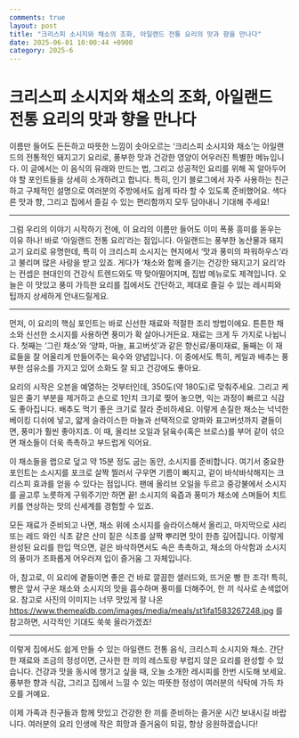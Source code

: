 ```yaml
---
comments: true
layout: post
title: "크리스피 소시지와 채소의 조화, 아일랜드 전통 요리의 맛과 향을 만나다"
date: 2025-06-01 10:00:44 +0900
category: 2025-6
---
```


# 크리스피 소시지와 채소의 조화, 아일랜드 전통 요리의 맛과 향을 만나다

이름만 들어도 든든하고 따뜻한 느낌이 솟아오르는 ‘크리스피 소시지와 채소’는 아일랜드의 전통적인 돼지고기 요리로, 풍부한 맛과 건강한 영양이 어우러진 특별한 메뉴입니다. 이 글에서는 이 음식의 유래와 만드는 법, 그리고 성공적인 요리를 위해 꼭 알아두어야 할 포인트들을 상세히 소개하려고 합니다. 특히, 인기 블로그에서 자주 사용하는 친근하고 구체적인 설명으로 여러분의 주방에서도 쉽게 따라 할 수 있도록 준비했어요. 색다른 맛과 향, 그리고 집에서 즐길 수 있는 편리함까지 모두 담아내니 기대해 주세요!

---

그럼 우리의 이야기 시작하기 전에, 이 요리의 이름만 들어도 이미 폭풍 흥미를 돋우는 이유 하나! 바로 ‘아일랜드 전통 요리’라는 점입니다. 아일랜드는 풍부한 농산물과 돼지고기 요리로 유명한데, 특히 이 크리스피 소시지는 현지에서 ‘맛과 풍미의 파워하우스’라고 불리며 많은 사랑을 받고 있죠. 게다가 ‘채소와 함께 즐기는 건강한 돼지고기 요리’라는 컨셉은 현대인의 건강식 트렌드와도 딱 맞아떨어지며, 집밥 메뉴로도 제격입니다. 오늘은 이 맛있고 풍미 가득한 요리를 집에서도 간단하고, 제대로 즐길 수 있는 레시피와 팁까지 상세하게 안내드릴게요.

---

먼저, 이 요리의 핵심 포인트는 바로 신선한 재료와 적절한 조리 방법이에요. 튼튼한 채소와 신선한 소시지를 사용하면 풍미가 확 살아나거든요. 재료는 크게 두 가지로 나뉩니다. 첫째는 ‘그린 채소’와 ‘양파, 마늘, 표고버섯’과 같은 향신료/풍미재료, 둘째는 이 재료들을 잘 어울리게 만들어주는 육수와 양념입니다. 이 중에서도 특히, 케일과 배추는 풍부한 섬유소를 가지고 있어 소화도 잘 되고 건강에도 좋아요. 

요리의 시작은 오븐을 예열하는 것부터인데, 350도(약 180도)로 맞춰주세요. 그리고 케일은 줄기 부분을 제거하고 손으로 1인치 크기로 찢어 놓으면, 익는 과정이 빠르고 식감도 좋아집니다. 배추도 먹기 좋은 크기로 잘라 준비하세요. 이렇게 손질한 채소는 넉넉한 베이킹 디쉬에 넣고, 얇게 슬라이스한 마늘과 선택적으로 양파와 표고버섯까지 곁들이면, 풍미가 훨씬 좋아지죠. 이 때, 올리브 오일과 닭육수(혹은 브로스)를 부어 같이 섞으면 채소들이 더욱 촉촉하고 부드럽게 익어요.

이 채소들을 랩으로 덮고 약 15분 정도 굽는 동안, 소시지를 준비합니다. 여기서 중요한 포인트는 소시지를 포크로 살짝 찔러서 구우면 기름이 빠지고, 겉이 바삭바삭해지는 크리스피 효과를 얻을 수 있다는 점입니다. 팬에 올리브 오일을 두르고 중강불에서 소시지를 골고루 노릇하게 구워주기만 하면 끝! 소시지의 육즙과 풍미가 채소에 스며들어 치트키를 연상하는 맛의 신세계를 경험할 수 있죠.

모든 재료가 준비되고 나면, 채소 위에 소시지를 슬라이스해서 올리고, 마지막으로 샤리 또는 레드 와인 식초 같은 산미 짙은 식초를 살짝 뿌리면 맛이 한층 깊어집니다. 이렇게 완성된 요리를 한입 먹으면, 겉은 바삭하면서도 속은 촉촉하고, 채소의 아삭함과 소시지의 풍미가 조화롭게 어우러져 입이 즐거움 그 자체입니다.

아, 참고로, 이 요리에 곁들이면 좋은 건 바로 깔끔한 샐러드와, 뜨거운 빵 한 조각! 특히, 빵은 앞서 구운 채소와 소시지의 맛을 흡수하며 풍미를 더해주어, 한 끼 식사로 손색없어요. 참고로 사진의 이미지는 너무 맛있게 잘 나온 https://www.themealdb.com/images/media/meals/st1ifa1583267248.jpg 를 참고하면, 시각적인 기대도 쑥쑥 올라가겠죠!

---

이렇게 집에서도 쉽게 만들 수 있는 아일랜드 전통 음식, 크리스피 소시지와 채소. 간단한 재료와 조금의 정성이면, 근사한 한 끼의 레스토랑 부럽지 않은 요리를 완성할 수 있습니다. 건강과 맛을 동시에 챙기고 싶을 때, 오늘 소개한 레시피를 한번 시도해 보세요. 풍부한 향과 식감, 그리고 집에서 느낄 수 있는 따뜻한 정성이 여러분의 식탁에 가득 차오를 거예요.

이제 가족과 친구들과 함께 맛있고 건강한 한 끼를 준비하는 즐거운 시간 보내시길 바랍니다. 여러분의 요리 인생에 작은 희망과 즐거움이 되길, 항상 응원하겠습니다!